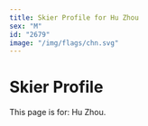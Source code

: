 ```yaml
---
title: Skier Profile for Hu Zhou
sex: "M"
id: "2679"
image: "/img/flags/chn.svg" 
---
```


# Skier Profile

This page is for: Hu Zhou.
    